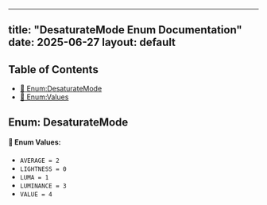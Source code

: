 <!-- Formatted by A³BS formatter.py -->
<!-- Generated by A³BS document.py -->
---
title: "DesaturateMode Enum Documentation"
date: 2025-06-27
layout: default
---

## Table of Contents
- [🔧 Enum:DesaturateMode](#enum-desaturatemode)
- [🔧 Enum:Values](#enum-values)
## Enum: DesaturateMode
#### 📝 Enum Values:
<a name="enum-values"></a>
  - `AVERAGE = 2`
  - `LIGHTNESS = 0`
  - `LUMA = 1`
  - `LUMINANCE = 3`
  - `VALUE = 4`
